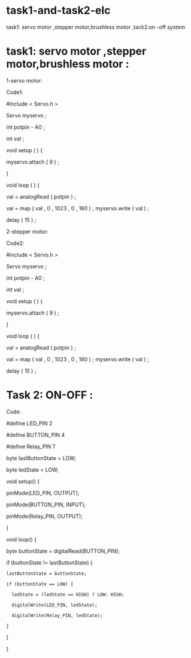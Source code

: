 # task1-and-task2-elc

task1: servo motor ,stepper motor,brushless motor ,tack2:on -off system

# task1: servo motor ,stepper motor,brushless motor :

 1-servo motor:

Code1:

#include < Servo.h > 

Servo myservo ; 

int potpin - A0 ; 

int val ; 

void setup ( ) { 

myservo.attach ( 9 ) ;

} 

void loop ( ) { 

val = analogRead ( potpin ) ; 

val = map ( val , 0 , 1023 , 0 , 180 ) ; myservo.write ( val ) ; 

delay ( 15 ) ; 


2-stepper motor:

Code2:

#include < Servo.h > 

Servo myservo ; 

int potpin - A0 ; 

int val ; 

void setup ( ) { 

myservo.attach ( 9 ) ; 

} 

void loop ( ) { 

val = analogRead ( potpin ) ; 

val = map ( val , 0 , 1023 , 0 , 180 ) ; myservo.write ( val ) ; 

delay ( 15 ) ; 


# Task 2: ON-OFF :

Code:

#define LED_PIN 2

#define BUTTON_PIN 4

#define Relay_PIN 7


byte lastButtonState = LOW;

byte ledState = LOW;



void setup() {

  pinMode(LED_PIN, OUTPUT);
  
  pinMode(BUTTON_PIN, INPUT);
  
  pinMode(Relay_PIN, OUTPUT);
  
}

void loop() {

  byte buttonState = digitalRead(BUTTON_PIN);
  
  if (buttonState != lastButtonState) {
  
    lastButtonState = buttonState;
    
    if (buttonState == LOW) {
    
      ledState = (ledState == HIGH) ? LOW: HIGH;
      
      digitalWrite(LED_PIN, ledState);
      
      digitalWrite(Relay_PIN, ledState);
      
    }
    
  }
  
}
